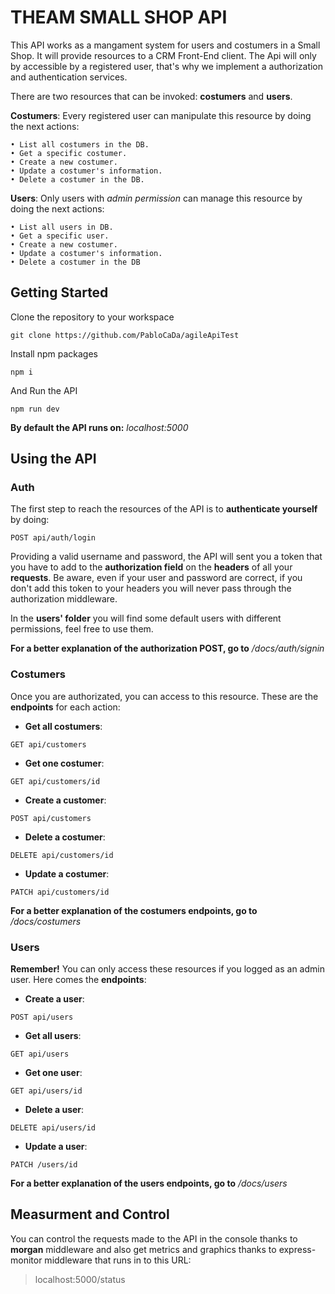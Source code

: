 # THEAM SMALL SHOP API

This API works as a mangament system for users and costumers in a Small Shop. It will provide resources to a CRM
Front-End client. The Api will only by accessible by a registered user, that's why we implement a authorization and authentication services. 

There are two resources that can be invoked: **costumers** and **users**.

**Costumers**: Every registered user can manipulate this resource by doing the next actions: 

    • List all costumers in the DB.
    • Get a specific costumer.
    • Create a new costumer.
    • Update a costumer's information.
    • Delete a costumer in the DB.

**Users**: Only users with *admin permission* can manage this resource by doing the next actions: 

    • List all users in DB.
    • Get a specific user.
    • Create a new costumer.
    • Update a costumer's information.
    • Delete a costumer in the DB


## Getting Started

Clone the repository to your workspace 
```
git clone https://github.com/PabloCaDa/agileApiTest
```
Install npm packages

```
npm i
```

And Run the API

```
npm run dev
```


**By default the API runs on:** *localhost:5000*


## Using the API 

### Auth

The first step to reach the resources of the API is to **authenticate yourself** by doing: 

```
POST api/auth/login
```
 Providing a valid username and password, the API will sent you a token that you have to add to the **authorization field** on the **headers** of all your **requests**. Be aware, even if your user and password are correct, if you don't add this token to your headers you will never pass through the authorization middleware. 

 In the **users' folder** you will find some default users with different permissions, feel free to use them.

**For a better explanation of the authorization POST, go to** */docs/auth/signin*

### Costumers

Once you are authorizated, you can access to this resource. These are the **endpoints** for each action:

- **Get all costumers**: 
```
GET api/customers
```

- **Get one costumer**: 
```
GET api/customers/id
```

- **Create a customer**: 
```
POST api/customers
```

- **Delete a costumer**: 
```
DELETE api/customers/id
```

- **Update a costumer**: 
```
PATCH api/customers/id
```


**For a better explanation of the costumers endpoints, go to** */docs/costumers*



### Users

**Remember!** You can only access these resources if you logged as an admin user. Here comes the **endpoints**:

- **Create a user**: 

```
POST api/users
```

- **Get all users**: 
```
GET api/users
```

- **Get one user**: 
```
GET api/users/id
```

- **Delete a user**: 
```
DELETE api/users/id
```

- **Update a user**: 
```
PATCH /users/id
```

**For a better explanation of the users endpoints, go to** */docs/users*


## Measurment and Control

You can control the requests made to the API in the console thanks to **morgan** middleware and also get metrics and
graphics thanks to express-monitor middleware that runs in to this URL:
> localhost:5000/status